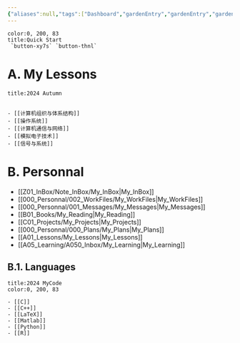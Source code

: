 ```yaml
---
{"aliases":null,"tags":["Dashboard","gardenEntry","gardenEntry","gardenEntry"],"number headings":"auto, first-level 1, max 6, A.1.","Created-Date":"2023-07-28 10:39:34","Modified-Date":"2024-03-27 11:23:06","dg-publish":true,"dg-home":true,"permalink":"/Z00_DashBoard/HOME/","dgPassFrontmatter":true}
---
```





```ad-danger
color:0, 200, 83
title:Quick Start 
 `button-xy7s` `button-thnl`
```
# A. My Lessons

```ad-abstract
title:2024 Autumn


- [[计算机组织与体系结构]]
- [[操作系统]]
- [[计算机通信与网络]]
- [[模拟电子技术]]
- [[信号与系统]]

```


# B. Personnal
- [[Z01_InBox/Note_InBox/My_InBox\|My_InBox]]
- [[000_Personnal/002_WorkFiles/My_WorkFiles\|My_WorkFiles]]
- [[000_Personnal/001_Messages/My_Messages\|My_Messages]]
- [[B01_Books/My_Reading\|My_Reading]]
- [[C01_Projects/My_Projects\|My_Projects]]
- [[000_Personnal/000_Plans/My_Plans\|My_Plans]]
- [[A01_Lessons/My_Lessons\|My_Lessons]]
- [[A05_Learning/A050_Inbox/My_Learning\|My_Learning]]

## B.1. Languages

```ad-info
title:2024 MyCode
color:0, 200, 83

- [[C]]
- [[C++]]
- [[LaTeX]]
- [[Matlab]]
- [[Python]]
- [[R]]

```


